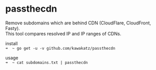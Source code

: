 # passthecdn

Remove subdomains which are behind CDN (CloudFlare, CloudFront, Fasty).<br>
This tool compares resolved IP and IP ranges of CDNs.<br>

install<br>
```➜  ~ go get -u -v github.com/kawakatz/passthecdn```

usage<br>
```➜  ~ cat subdomains.txt | passthecdn```
